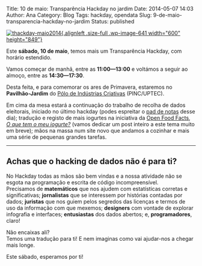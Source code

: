 Title: 10 de maio: Transparência Hackday no jardim
Date: 2014-05-07 14:03
Author: Ana
Category: Blog
Tags: hackday, opendata
Slug: 9-de-maio-transparencia-hackday-no-jardim
Status: published

[![thackday-maio2014](http://www.transparenciahackday.org/wp-content/uploads/2014/05/thackday-maio2014.png){.alignleft .size-full .wp-image-641 width="600" height="849"}](http://www.transparenciahackday.org/wp-content/uploads/2014/05/thackday-maio2014.png)

Este **sábado, 10 de maio**, temos mais um Transparência Hackday, com horário estendido.

Vamos começar de manhã, entre as **11:00—13:00** e voltámos a seguir ao almoço, entre as **14:30—17:30**.

Desta feita, e para comemorar os ares de Primavera, estaremos no **Pavilhão-Jardim** do [Pólo de Indústrias Criativas](http://uptec.up.pt/uptec/polo-das-industrias-criativas "Parque de Ciência e Tecnologia da Universidade do Porto") (PINC/UPTEC).

Em cima da mesa estará a continuação do trabalho de recolha de dados eleitorais, iniciado no último hackday (podes espreitar o [pad de notas](http://piratepad.be/p/openelectoraldata "Bloco de notas colaborativo, Hackday abril 2014") desse dia); tradução e registo de mais iogurtes na iniciativa da [Open Food Facts](http://pt.openfoodfacts.org/ "Open Food Facts"), [*O que tem o meu iogurte?*](http://whatsinmyyogurt.com/ "O que tem o meu iogurte? What's in my yogurt?") (vamos dedicar um post inteiro a este tema muito em breve); mãos na massa num site novo que andamos a cozinhar e mais uma série de pequenas grandes tarefas.

------------------------------------------------------------------------

Achas que o hacking de dados não é para ti?
-------------------------------------------

No Hackday todas as mãos são bem vindas e a nossa atividade não se esgota na programação e escrita de código incompreensível.  
Precisamos de **matemáticos** que nos ajudem com estatísticas corretas e significativas; **jornalistas** que se interessem por histórias contadas por dados; **juristas** que nos guiem pelos segredos das licenças e termos de uso da informação com que mexemos; **designers** com vontade de explorar infografia e interfaces; **entusiastas** dos dados abertos; e, **programadores**, claro!

Não encaixas ali?  
Temos uma tradução para ti! E nem imaginas como vai ajudar-nos a chegar mais longe.

Este sábado, esperamos por ti!
